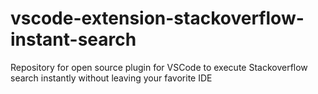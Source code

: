 # vscode-extension-stackoverflow-instant-search
Repository for open source plugin for VSCode to execute Stackoverflow search instantly without leaving your favorite IDE
